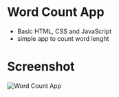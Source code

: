# Word Count App
- Basic HTML, CSS and JavaScript
- simple app to count word lenght

# Screenshot
![Word Count App](https://user-images.githubusercontent.com/23289982/175028101-458a7d82-e1d6-4fc9-a641-ba2a81593f8d.png)

